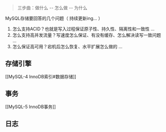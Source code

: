 
> 三步曲：做什么 -- 怎么做 -- 为什么

MySQL存储要回答的几个问题（ 持续更新ing... ）
1. 怎么支持ACID？也就是写入过程保证原子性、持久性、隔离性和一致性 ...
2.  怎么支持高并发流量？写速度怎么保证、有没有缓存、怎么解决读写一致问题 ... 
3.  怎么保证高可用？宕机后怎么恢复、水平扩展怎么做的 ... 


## 存储引擎


[[MySQL-4 InnoDB索引#数据存储]]


## 事务

[[MySQL-5 InnoDB事务]]

## 日志


